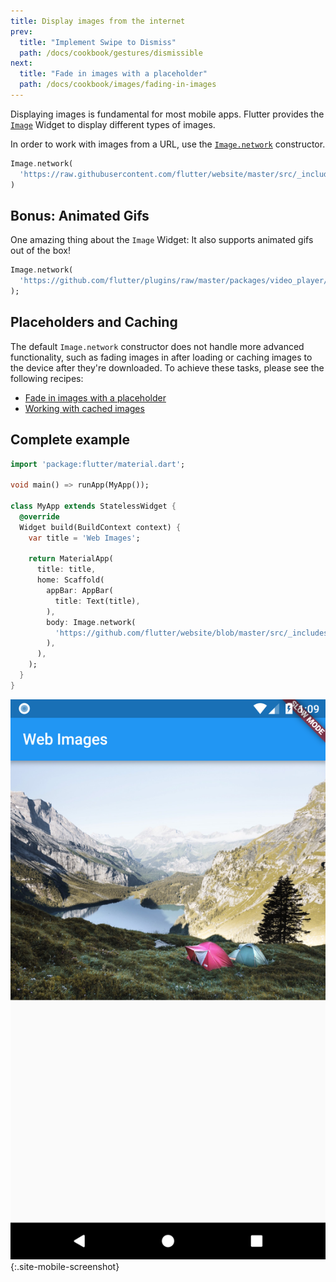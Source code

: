 ```yaml
---
title: Display images from the internet
prev:
  title: "Implement Swipe to Dismiss"
  path: /docs/cookbook/gestures/dismissible
next:
  title: "Fade in images with a placeholder"
  path: /docs/cookbook/images/fading-in-images
---
```


Displaying images is fundamental for most mobile apps. Flutter provides the
[`Image`](https://docs.flutter.io/flutter/widgets/Image-class.html) Widget to
display different types of images.

In order to work with images from a URL, use the [`Image.network`](https://docs.flutter.io/flutter/widgets/Image/Image.network.html)
constructor.

<!-- skip -->
```dart
Image.network(
  'https://raw.githubusercontent.com/flutter/website/master/src/_includes/code/layout/lakes/images/lake.jpg',
)
```

## Bonus: Animated Gifs

One amazing thing about the `Image` Widget: It also supports animated gifs out
of the box!

<!-- skip -->
```dart
Image.network(
  'https://github.com/flutter/plugins/raw/master/packages/video_player/doc/demo_ipod.gif?raw=true',
);
```

## Placeholders and Caching

The default `Image.network` constructor does not handle more advanced
functionality, such as fading images in after loading or caching images
to the device after they're downloaded. To achieve these tasks, please see
the following recipes:

  * [Fade in images with a placeholder](/docs/cookbook/images/fading-in-images/)
  * [Working with cached images](/docs/cookbook/images/cached-images/)

## Complete example

```dart
import 'package:flutter/material.dart';

void main() => runApp(MyApp());

class MyApp extends StatelessWidget {
  @override
  Widget build(BuildContext context) {
    var title = 'Web Images';

    return MaterialApp(
      title: title,
      home: Scaffold(
        appBar: AppBar(
          title: Text(title),
        ),
        body: Image.network(
          'https://github.com/flutter/website/blob/master/src/_includes/code/layout/lakes/images/lake.jpg?raw=true',
        ),
      ),
    );
  }
}
```

![Network Image Demo](/images/cookbook/network-image.png){:.site-mobile-screenshot}
